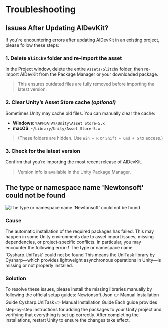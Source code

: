 # Troubleshooting

## Issues After Updating AIDevKit?

If you're encountering errors after updating AIDevKit in an existing project, please follow these steps:

### 1. Delete `Glitch9` folder and re-import the asset

In the Project window, delete the entire `Assets/Glitch9` folder, then re-import AIDevKit from the Package Manager or your downloaded package.

> This ensures outdated files are fully removed before importing the latest version.

### 2. Clear Unity’s Asset Store cache *(optional)*

Sometimes Unity may cache old files. You can manually clear the cache:

* **Windows**: `%APPDATA%\Unity\Asset Store-5.x`
* **macOS**: `~/Library/Unity/Asset Store-5.x`

> (These folders are hidden. Use `Win + R` or `Shift + Cmd + G` to access.)

### 3. Check for the latest version

Confirm that you’re importing the most recent release of AIDevKit.

> Version info is available in the Unity Package Manager.

## The type or namespace name 'Newtonsoft' could not be found

![The type or namespace name 'Newtonsoft' could not be found](../images/error_newtonsoft.png)

### Cause

The automatic installation of the required packages has failed. This may happen in some Unity environments due to asset import issues, missing dependencies, or project-specific conflicts.
In particular, you may encounter the following error:
❗ The type or namespace name 'Cysharp.UniTask' could not be found
This means the UniTask library by Cysharp—which provides lightweight asynchronous operations in Unity—is missing or not properly installed.

### Solution

To resolve these issues, please install the missing libraries manually by following the official setup guides:
Newtonsoft.Json
👉 Manual Installation Guide
Cysharp.UniTask
👉 Manual Installation Guide
Each guide provides step-by-step instructions for adding the packages to your Unity project and verifying that everything is set up correctly. After completing the installations, restart Unity to ensure the changes take effect.
